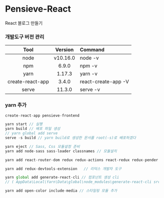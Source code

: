 # Pensieve-React
React 블로그 만들기 

### 개발도구 버전 관리
|Tool|Version|Command| 
|:-----:|:---:|:----|
|node|v10.16.0|node -v|
|npm|6.9.0|npm -v|
|yarn|1.17.3|yarn -v|
|create-react-app|3.4.0|react-create-app -V|
|serve|11.3.0|serve -v|

### yarn 추가
```javascript
create-react-app pensieve-frontend

yarn start // 실행
yarn build // 배포 파일 생성
// yarn global add serve
serve -s build // yarn build로 생성한 문서를 root(-s)로 배포하겠다

yarn eject // Sass, Css 모듈설정 준비
yarn add node-sass sass-loader classnames // 모듈설치

yarn add react-router-dom redux redux-actions react-redux redux-pender immutable // 라우터와 리덕스 적용

yarn add redux-devtools-extension   // 리덕스 개발자 도구

yarn global add generate-react-cli // 컴포넌트 생성 cli  
// ( AppData\Local\Yarn\Data\global\node_modules\generate-react-cli src교체 )

yarn add open-color include-media // 스타일링 모듈 추가

```


